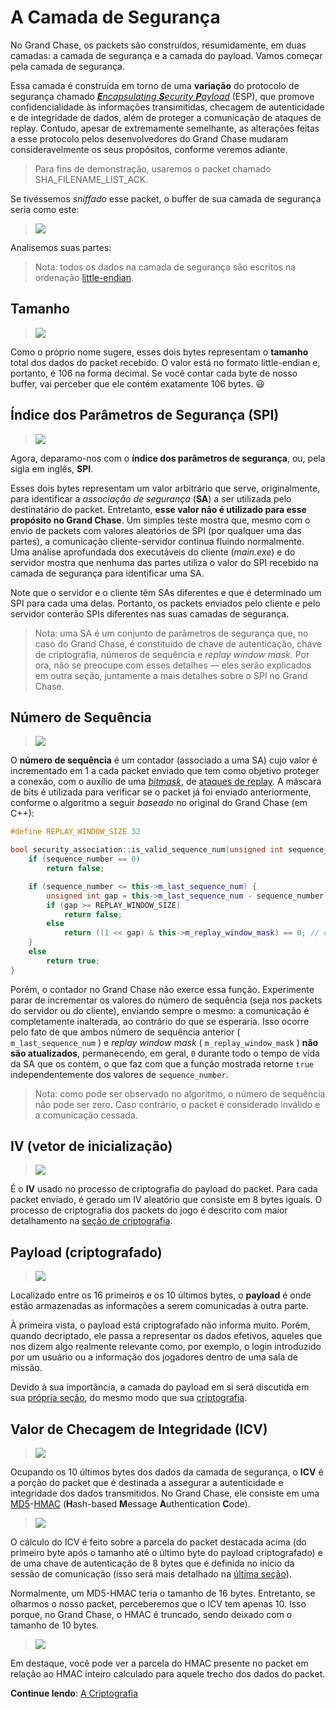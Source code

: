 # **A Camada de Segurança**
No Grand Chase, os packets são construídos, resumidamente, em duas camadas: a camada de segurança e a camada do payload. Vamos começar pela camada de segurança. 

Essa camada é construída em torno de uma **variação** do protocolo de segurança chamado [_**E**ncapsulating **S**ecurity **P**ayload_](https://pt.wikipedia.org/wiki/IPsec#Encapsulating_Security_Payload_(ESP)) (ESP), que promove confidencialidade às informações transimitidas, checagem de autenticidade e de integridade de dados, além de proteger a comunicação de ataques de replay. Contudo, apesar de extremamente semelhante, as alterações feitas a esse protocolo pelos desenvolvedores do Grand Chase mudaram consideravelmente os seus propósitos, conforme veremos adiante.

> Para fins de demonstração, usaremos o packet chamado SHA_FILENAME_LIST_ACK.

Se tivéssemos _sniffado_ esse packet, o buffer de sua camada de segurança seria como este:

> ![](https://i.imgur.com/GiER0Di.png)

Analisemos suas partes:
> Nota: todos os dados na camada de segurança são escritos na ordenação [little-endian](https://pt.wikipedia.org/wiki/Extremidade_(ordenação)).

## Tamanho
> ![](https://i.imgur.com/juPifVT.png)

Como o próprio nome sugere, esses dois bytes representam o **tamanho** total dos dados do packet recebido. O valor está no formato little-endian e, portanto, é 106 na forma decimal. Se você contar cada byte de nosso buffer, vai perceber que ele contém exatamente 106 bytes. :smiley:

## Índice dos Parâmetros de Segurança (SPI)
> ![](https://i.imgur.com/9gVzt3M.png)

Agora, deparamo-nos com o **índice dos parâmetros de segurança**, ou, pela sigla em inglês, **SPI**.

Esses dois bytes representam um valor arbitrário que serve, originalmente, para identificar a _associação de segurança_ (**SA**) a ser utilizada pelo destinatário do packet.
Entretanto, **esse valor não é utilizado para esse propósito no Grand Chase**. Um simples teste mostra que, mesmo com o envio de packets com valores aleatórios de SPI (por qualquer uma das partes), a comunicação cliente-servidor continua fluindo normalmente. Uma análise aprofundada dos executáveis do cliente (_main.exe_) e do servidor mostra que nenhuma das partes utiliza o valor do SPI recebido na camada de segurança para identificar uma SA.

Note que o servidor e o cliente têm SAs diferentes e que é determinado um SPI para cada uma delas. Portanto, os packets enviados pelo cliente e pelo servidor conterão SPIs diferentes nas suas camadas de segurança.

> Nota: uma SA é um conjunto de parâmetros de segurança que, no caso do Grand Chase, é constituído de chave de autenticação, chave de criptografia, números de sequência e _replay window mask_. Por ora, não se preocupe com esses detalhes — eles serão explicados em outra seção, juntamente a mais detalhes sobre o SPI no Grand Chase.

## Número de Sequência
> ![](https://i.imgur.com/B9v5VDh.png)

O **número de sequência** é um contador (associado a uma SA) cujo valor é incrementado em 1 a cada packet enviado que tem como objetivo proteger a conexão, com o auxílio de uma [_bitmask_](https://pt.wikipedia.org/wiki/M%C3%A1scara_(computa%C3%A7%C3%A3o)), de [ataques de replay](https://en.wikipedia.org/wiki/Replay_attack). A máscara de bits é utilizada para verificar se o packet já foi enviado anteriormente, conforme o algoritmo a seguir _baseado_ no original do Grand Chase (em C++):

```cpp
#define REPLAY_WINDOW_SIZE 32

bool security_association::is_valid_sequence_num(unsigned int sequence_number) {
    if (sequence_number == 0)
        return false;

    if (sequence_number <= this->m_last_sequence_num) {
        unsigned int gap = this->m_last_sequence_num - sequence_number;
        if (gap >= REPLAY_WINDOW_SIZE)
            return false;
        else
            return ((1 << gap) & this->m_replay_window_mask) == 0; // checa se o bit da máscara na posição correspondente não foi marcado
    }
    else
        return true;
}
```

Porém, o contador no Grand Chase não exerce essa função. Experimente parar de incrementar os valores do número de sequência (seja nos packets do servidor ou do cliente), enviando sempre o mesmo: a comunicação é completamente inalterada, ao contrário do que se esperaria. Isso ocorre pelo fato de que ambos número de sequência anterior ( `m_last_sequence_num` ) e _replay window mask_ ( `m_replay_window_mask` ) **não são atualizados**, permanecendo, em geral, `0` durante todo o tempo de vida da SA que os contém, o que faz com que a função mostrada retorne `true` independentemente dos valores de `sequence_number`.

> Nota: como pode ser observado no algoritmo, o número de sequência não pode ser zero. Caso contrário, o packet é considerado inválido e a comunicação cessada.

## IV (vetor de inicialização)
> ![](https://i.imgur.com/pUd7n8j.png)

É o **IV** usado no processo de criptografia do payload do packet. Para cada packet enviado, é gerado um IV aleatório que consiste em 8 bytes iguais. O processo de criptografia dos packets do jogo é descrito com maior detalhamento na [seção de criptografia](./A%20Criptografia.md#a-criptografia).

## Payload (criptografado)
> ![](https://i.imgur.com/PEtA9jj.png)

Localizado entre os 16 primeiros e os 10 últimos bytes, o **payload** é onde estão armazenadas as informações a serem comunicadas à outra parte.

À primeira vista, o payload está criptografado não informa muito. Porém, quando decriptado, ele passa a representar os dados efetivos, aqueles que nos dizem algo realmente relevante como, por exemplo, o login introduzido por um usuário ou a informação dos jogadores dentro de uma sala de missão. 

Devido à sua importância, a camada do payload em si será discutida em sua [própria seção](./A%20Camada%20do%20Payload.md#a-camada-do-payload), do mesmo modo que sua [criptografia](./A%20Criptografia.md#a-criptografia).

## Valor de Checagem de Integridade (ICV)
> ![](https://i.imgur.com/iyWTNuP.png)

Ocupando os 10 últimos bytes dos dados da camada de segurança, o **ICV** é a porção do packet que é destinada a assegurar a autenticidade e integridade dos dados transmitidos. No Grand Chase, ele consiste em uma [MD5](https://pt.wikipedia.org/wiki/MD5)-[HMAC](https://pt.wikipedia.org/wiki/HMAC) (**H**ash-based **M**essage **A**uthentication **C**ode).

> ![](https://i.imgur.com/G7wV9BW.png)

O cálculo do ICV é feito sobre a parcela do packet destacada acima (do primeiro byte após o tamanho até o último byte do payload criptografado) e de uma chave de autenticação de 8 bytes que é definida no início da sessão de comunicação (isso será mais detalhado na [última seção](./A%20Configuração%20do%20Protocolo%20de%20Segurança.md#A-Configuração-do-Protocolo-de-Segurança)).

Normalmente, um MD5-HMAC teria o tamanho de 16 bytes. Entretanto, se olharmos o nosso packet, perceberemos que o ICV tem apenas 10. Isso porque, no Grand Chase, o HMAC é truncado, sendo deixado com o tamanho de 10 bytes.
> ![](https://i.imgur.com/uTFcywp.png)

Em destaque, você pode ver a parcela do HMAC presente no packet em relação ao HMAC inteiro calculado para aquele trecho dos dados do packet.

**Continue lendo**: [A Criptografia](./A%20Criptografia.md#a-criptografia)